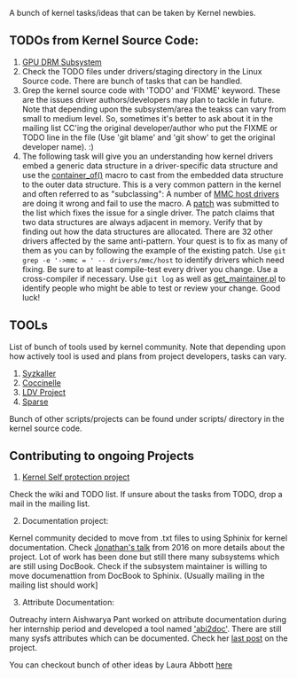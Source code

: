 A bunch of kernel tasks/ideas that can be taken by Kernel newbies.

## TODOs from Kernel Source Code:

1. [GPU DRM Subsystem](https://www.kernel.org/doc/html/v4.12/gpu/todo.html)
2. Check the TODO files under drivers/staging directory in the Linux Source code. There are bunch of tasks that can be handled.
3. Grep the kernel source code with 'TODO' and 'FIXME' keyword. These are the issues driver authors/developers may plan to tackle in future. Note that depending upon the subsystem/area the teakss can vary from small to medium level.
So, sometimes it's better to ask about it in the mailing list CC'ing the original developer/author who put the FIXME or TODO line in the file (Use 'git blame' and 'git show' to get the original developer name). :)
4. The following task will give you an understanding how kernel drivers embed a generic data structure in a driver-specific data structure and use the [container_of()](https://elixir.bootlin.com/linux/latest/source/include/linux/kernel.h#L995) macro to cast from the embedded data structure to the outer data structure. This is a very common pattern in the kernel and often referred to as "subclassing": A number of [MMC host drivers](https://git.kernel.org/pub/scm/linux/kernel/git/torvalds/linux.git/tree/drivers/mmc/host) are doing it wrong and fail to use the macro. A [patch](https://patchwork.kernel.org/patch/10794583/) was submitted to the list which fixes the issue for a single driver. The patch claims that two data structures are always adjacent in memory. Verify that by finding out how the data structures are allocated. There are 32 other drivers affected by the same anti-pattern. Your quest is to fix as many of them as you can by following the example of the existing patch. Use `git grep -e '->mmc = ' -- drivers/mmc/host` to identify drivers which need fixing. Be sure to at least compile-test every driver you change. Use a cross-compiler if necessary. Use `git log` as well as [get_maintainer.pl](https://git.kernel.org/pub/scm/linux/kernel/git/torvalds/linux.git/tree/scripts/get_maintainer.pl) to identify people who might be able to test or review your change. Good luck!

## TOOLs

List of bunch of tools used by kernel community. Note that depending upon how actively tool is used and plans from project developers, tasks can vary.

1. [Syzkaller](https://github.com/google/syzkaller)
2. [Coccinelle](https://github.com/coccinelle/coccinelle)
3. [LDV Project](http://linuxtesting.org/ldv)
4. [Sparse](https://kernelnewbies.org/Sparse)

Bunch of other scripts/projects can be found under scripts/ directory in the kernel source code.

## Contributing to ongoing Projects

1. [Kernel Self protection project](https://kernsec.org/wiki/index.php/Kernel_Self_Protection_Project)

Check the wiki and TODO list. If unsure about the tasks from TODO, drop a mail in the mailing list.

2. Documentation project:

Kernel community decided to move from .txt files to using Sphinix for kernel documentation. Check [Jonathan's talk](https://www.youtube.com/watch?v=UHbq1SzmfUE) from 2016 on more details about the project. Lot of work has been done but still there many subsystems which are still using DocBook. Check if the subsystem maintainer is willing to move documenattion from DocBook to Sphinix. (Usually mailing in the mailing list should work]

3. Attribute Documentation:

Outreachy intern Aishwarya Pant worked on attribute documentation during her internship period and developed a tool named ['abi2doc'](https://github.com/aishpant/attribute-documentation). There are still many sysfs attributes which can be documented. Check her [last post](https://aishpant.github.io/blog/outreachy-recap/) on the project.

You can checkout bunch of other ideas by Laura Abbott [here](https://www.labbott.name/blog/2016/08/15/ideas-for-getting-started-in-the-linux-kernel/)
